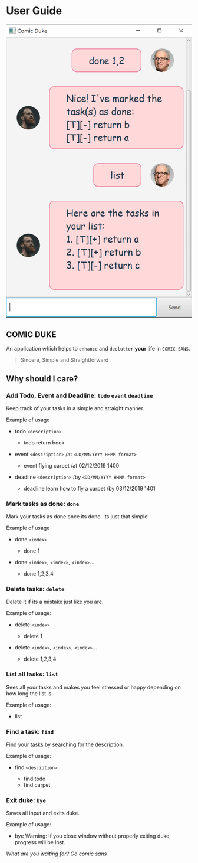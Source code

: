 # User Guide
![](Ui.png)

## COMIC DUKE
An application which helps to `enhance` and `declutter` **your** life in `COMIC SANS`. 

> Sincere, Simple and Straightforward

## Why should I care?

### Add Todo, Event and Deadline: `todo` `event` `deadline`
Keep track of your tasks in a simple and straight manner.

Example of usage
* todo `<description>`
    * todo return book
    
* event `<description>` /at `<DD/MM/YYYY HHMM format>` 
    * event flying carpet /at 02/12/2019 1400
    
* deadline `<description>` /by `<DD/MM/YYYY HHMM format>`
    * deadline learn how to fly a carpet /by 03/12/2019 1401


### Mark tasks as done: `done`
Mark your tasks as done once its done. Its just that simple!

Example of usage
* done `<index>`
    * done 1
    
* done `<index>`, `<index>`, `<index>`...
    * done 1,2,3,4


### Delete tasks: `delete`
Delete it if its a mistake just like you are.

Example of usage: 
* delete `<index>`
    * delete 1
    
* delete `<index>`, `<index>`, `<index>`...
    * delete 1,2,3,4

### List all tasks: `list`
Sees all your tasks and makes you feel stressed or happy depending on how long the list is.

Example of usage: 
* list

### Find a task: `find`
Find your tasks by searching for the description.

Example of usage: 
* find `<desciption>`

    * find todo
    * find carpet
    
### Exit duke: `bye`
Saves all input and exits duke.

Example of usage: 
* bye
Warning:
If you close window without properly exiting duke, progress will be lost.

*What are you waiting for? Go comic sans*
